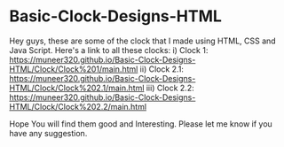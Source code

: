 # Basic-Clock-Designs-HTML

Hey guys, these are some of the clock that I made using HTML, CSS and Java Script. Here's a link to all these clocks:
i) Clock 1: https://muneer320.github.io/Basic-Clock-Designs-HTML/Clock/Clock%201/main.html
ii) Clock 2.1: https://muneer320.github.io/Basic-Clock-Designs-HTML/Clock/Clock%202.1/main.html
iii) Clock 2.2: https://muneer320.github.io/Basic-Clock-Designs-HTML/Clock/Clock%202.2/main.html

Hope You will find them good and Interesting. Please let me know if you have any suggestion.
